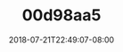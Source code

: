 ---
title: 00d98aa5
date: 2018-07-21T22:49:07-08:00
draft: false
location: Olympic Peninsula, WA
img_url: https://d17enza3bfujl8.cloudfront.net/00d98aa5.jpg
original_fn: /Volumes/bdw-1/photos/2018/20180722/_edits/DSCF0273_01.jpg
tags:
- Olympic Peninsula, WA
- self portrait

---